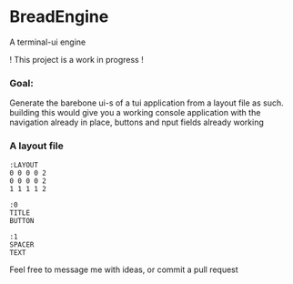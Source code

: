 # BreadEngine
A terminal-ui engine

! This project is a work in progress !

###  Goal:
Generate the barebone ui-s of a tui application from a layout file as such.
building this would give you a working console application with the navigation
already in place, buttons and nput fields already working

### A layout file
```
:LAYOUT
0 0 0 0 2
0 0 0 0 2
1 1 1 1 2

:0
TITLE
BUTTON

:1
SPACER
TEXT
```

Feel free to message me with ideas, or commit a pull request
